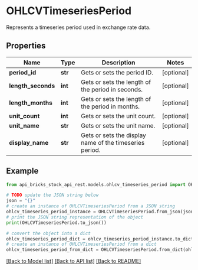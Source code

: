 # OHLCVTimeseriesPeriod

Represents a timeseries period used in exchange rate data.

## Properties

Name | Type | Description | Notes
------------ | ------------- | ------------- | -------------
**period_id** | **str** | Gets or sets the period ID. | [optional] 
**length_seconds** | **int** | Gets or sets the length of the period in seconds. | [optional] 
**length_months** | **int** | Gets or sets the length of the period in months. | [optional] 
**unit_count** | **int** | Gets or sets the unit count. | [optional] 
**unit_name** | **str** | Gets or sets the unit name. | [optional] 
**display_name** | **str** | Gets or sets the display name of the timeseries period. | [optional] 

## Example

```python
from api_bricks_stock_api_rest.models.ohlcv_timeseries_period import OHLCVTimeseriesPeriod

# TODO update the JSON string below
json = "{}"
# create an instance of OHLCVTimeseriesPeriod from a JSON string
ohlcv_timeseries_period_instance = OHLCVTimeseriesPeriod.from_json(json)
# print the JSON string representation of the object
print(OHLCVTimeseriesPeriod.to_json())

# convert the object into a dict
ohlcv_timeseries_period_dict = ohlcv_timeseries_period_instance.to_dict()
# create an instance of OHLCVTimeseriesPeriod from a dict
ohlcv_timeseries_period_from_dict = OHLCVTimeseriesPeriod.from_dict(ohlcv_timeseries_period_dict)
```
[[Back to Model list]](../README.md#documentation-for-models) [[Back to API list]](../README.md#documentation-for-api-endpoints) [[Back to README]](../README.md)


